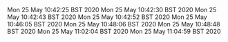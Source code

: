 Mon 25 May 10:42:25 BST 2020
Mon 25 May 10:42:30 BST 2020
Mon 25 May 10:42:43 BST 2020
Mon 25 May 10:42:52 BST 2020
Mon 25 May 10:46:05 BST 2020
Mon 25 May 10:48:06 BST 2020
Mon 25 May 10:48:48 BST 2020
Mon 25 May 11:02:04 BST 2020
Mon 25 May 11:04:59 BST 2020
